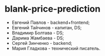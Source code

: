 # blank-price-prediction
- Евгений Павлов - backend+frontend;
- Евгений Тайчинов - капитан, DS;
- Владимир Болтава  - DS;
- Дарима Жамбаева - DS;
- Сергей Зинченко - backend;
- Мария Гладкова - технический писатель.
